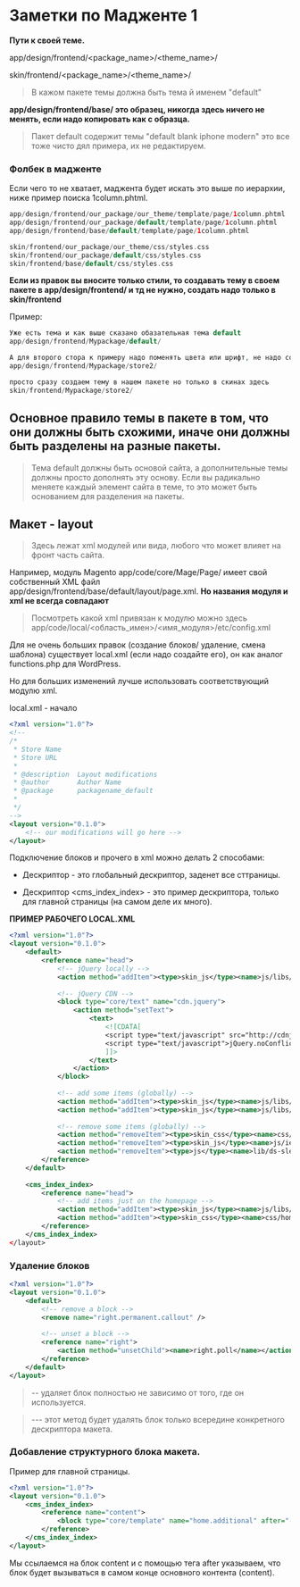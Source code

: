 # Заметки по Мадженте 1


**Пути к своей теме.**

app/design/frontend/<package_name>/<theme_name>/

skin/frontend/<package_name>/<theme_name>/


 > В кажом пакете темы должна быть тема й именем "default"
 
 **app/design/frontend/base/  это образец, никогда здесь ничего не менять, если надо копировать как с образца.**
 
 > Пакет default содержит темы "default blank iphone modern" это все тоже чисто дял примера, их не редактируем.
 
 ### Фолбек в мадженте
 
 Если чего то  не хватает, маджента будет искать это выше по иерархии, ниже пример поиска 1column.phtml.

```php
app/design/frontend/our_package/our_theme/template/page/1column.phtml
app/design/frontend/our_package/default/template/page/1column.phtml
app/design/frontend/base/default/template/page/1column.phtml

skin/frontend/our_package/our_theme/css/styles.css
skin/frontend/our_package/default/css/styles.css
skin/frontend/base/default/css/styles.css
```

**Если из правок вы вносите только стили, то создавать тему в своем пакете в app/design/frontend/ и тд не нужно, создать надо только в skin/frontend**

Пример:

```php
Уже есть тема и как выше сказано обазательная тема default
app/design/frontend/Mypackage/default/

А для второго стора к примеру надо поменять цвета или шрифт, не надо создавать в этом же пакете еще 1 тему, как показано ниже
app/design/frontend/Mypackage/store2/

просто сразу создаем тему в нашем пакете но только в скинах здесь
skin/frontend/Mypackage/store2/
```

## Основное правило темы в пакете в том, что они должны быть схожими, иначе они должны быть разделены на разные пакеты.

> Тема default должны быть основой сайта, а дополнительные темы должны просто дополнять эту основу. Если вы радикально меняете каждый элемент  сайта в теме, то это может быть основанием для разделения на пакеты.


## Макет -  layout

>  Здесь лежат xml модулей или вида, любого что может влияет на фронт часть сайта.

Например, модуль Magento app/code/core/Mage/Page/ имеет свой собственный XML файл app/design/frontend/base/default/layout/page.xml. **Но названия модуля и xml не всегда совпадают**

> Посмотреть какой xml привязан к модулю можно здесь app/code/local/<область_имен>/<имя_модуля>/etc/config.xml

Для не очень больших правок (создание блоков/ удаление, смена шаблона) существует local.xml (если надо создайте его), он как аналог functions.php для WordPress.

Но для больших изменений лучше использовать соответствующий модулю xml.

local.xml - начало

```xml
<?xml version="1.0"?>
<!--
/*
 * Store Name
 * Store URL
 *
 * @description  Layout modifications
 * @author       Author Name
 * @package      packagename_default
 *
 */
-->
<layout version="0.1.0">
    <!-- our modifications will go here -->
</layout>
```
Подключение блоков и прочего в xml можно делать 2 способами:

* Дескриптор <default> - это глобальный дескриптор, заденет все сттраницы.

* Дескриптор <cms_index_index> - это пример дескриптора, только для главной страницы (на самом деле их много).

**ПРИМЕР РАБОЧЕГО LOCAL.XML**

```xml
<?xml version="1.0"?>
<layout version="0.1.0">
    <default>
        <reference name="head">
            <!-- jQuery locally -->
            <action method="addItem"><type>skin_js</type><name>js/libs/jquery.min.js</name></action>
 
            <!-- jQuery CDN -->
            <block type="core/text" name="cdn.jquery">
                <action method="setText">
                    <text>
                        <![CDATA[
                        <script type="text/javascript" src="http://cdnjs.cloudflare.com/ajax/libs/jquery/2.1.1/jquery.min.js"></script>
                        <script type="text/javascript">jQuery.noConflict();</script>
                        ]]>
                    </text>
                </action>
            </block>
 
            <!-- add some items (globally) -->
            <action method="addItem"><type>skin_js</type><name>js/libs/modernizr.min.js</name></action>
            <action method="addItem"><type>skin_js</type><name>js/libs/html5shiv.min.js</name><params/><if>lt IE 9</if></action>
 
            <!-- remove some items (globally) -->
            <action method="removeItem"><type>skin_css</type><name>css/widgets.css</name></action></action>
            <action method="removeItem"><type>skin_js</type><name>js/ie6.js</name><if>lt IE 7</if></action>
            <action method="removeItem"><type>js</type><name>lib/ds-sleight.js</name><params/><if>lt IE 7</if></action>
        </reference>
    </default>
 
    <cms_index_index>
        <reference name="head">
            <!-- add items just on the homepage -->
            <action method="addItem"><type>skin_js</type><name>js/libs/home.min.js</name></action>
            <action method="addItem"><type>skin_css</type><name>css/home.css</name></action>
        </reference>
    </cms_index_index>
</layout>
```
### Удаление блоков 

```xml
<?xml version="1.0"?>
<layout version="0.1.0">
    <default>
        <!-- remove a block -->
        <remove name="right.permanent.callout" />
     
        <!-- unset a block -->
        <reference name="right">
            <action method="unsetChild"><name>right.poll</name></action>
        </reference>
    </default>
</layout>
```
> <remove> -- удаляет блок полностью не зависимо от того, где он используется.

> <unsetChild> --- этот метод будет удалять блок только всередине конкретного дескриптора макета.

### Добавление структурного блока макета.

Пример для главной страницы.
```xml
<?xml version="1.0"?>
<layout version="0.1.0">
    <cms_index_index>
        <reference name="content">
            <block type="core/template" name="home.additional" after="-" template="/home/additional.phtml" />
        </reference>
    </cms_index_index>
</layout>
```

Мы ссылаемся на блок content и с помощью тега after указываем, что блок будет вызываться в самом конце основного контента (content).
